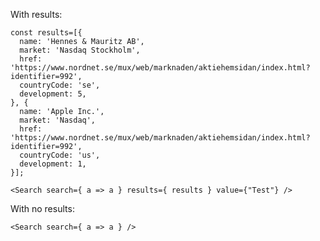 
With results:

    const results=[{
      name: 'Hennes & Mauritz AB',
      market: 'Nasdaq Stockholm',
      href: 'https://www.nordnet.se/mux/web/marknaden/aktiehemsidan/index.html?identifier=992',
      countryCode: 'se',
      development: 5,
    }, {
      name: 'Apple Inc.',
      market: 'Nasdaq',
      href: 'https://www.nordnet.se/mux/web/marknaden/aktiehemsidan/index.html?identifier=992',
      countryCode: 'us',
      development: 1,
    }];

    <Search search={ a => a } results={ results } value={"Test"} />

With no results:

    <Search search={ a => a } />
